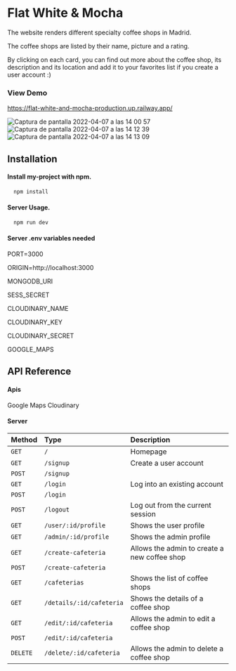 
# Flat White & Mocha

The website renders different specialty coffee shops in Madrid.

The coffee shops are listed by their name, picture and a rating.

By clicking on each card, you can find out more about the coffee shop, its description and its location and add it to your favorites list if you create a user account :)

### View Demo
https://flat-white-and-mocha-production.up.railway.app/

![Captura de pantalla 2022-04-07 a las 14 00 57](https://user-images.githubusercontent.com/86075066/162196106-6ce18d94-a3b8-47c6-ab3d-c28f8d7504c1.png)
![Captura de pantalla 2022-04-07 a las 14 12 39](https://user-images.githubusercontent.com/86075066/162196130-dad90b87-29f6-48c0-b3be-9ce164d80ac5.png)
![Captura de pantalla 2022-04-07 a las 14 13 09](https://user-images.githubusercontent.com/86075066/162196149-8651a809-0f6e-4c4d-a31c-179c409064fd.png)

## Installation

#### Install my-project with npm.
```bash
  npm install
```
#### Server Usage.
```bash
  npm run dev
```
#### Server .env variables needed
PORT=3000

ORIGIN=http://localhost:3000

MONGODB_URI

SESS_SECRET

CLOUDINARY_NAME

CLOUDINARY_KEY

CLOUDINARY_SECRET

GOOGLE_MAPS

## API Reference

#### Apis
Google Maps
Cloudinary 

#### Server
| Method      | Type                    | Description
| :--------   | :-------                | :--------------------------------
|   `GET`     | `/`                     |  Homepage
|   `GET`     | `/signup`               |  Create a user account 
|   `POST`    | `/signup`               |
|   `GET`     | `/login`                |  Log into an existing account
|   `POST`    | `/login`                |
|   `POST`    | `/logout`               |  Log out from the current session
|   `GET`     | `/user/:id/profile`     |  Shows the user profile
|   `GET`     | `/admin/:id/profile`    |  Shows the admin profile
|   `GET`     | `/create-cafeteria`     |  Allows the admin to create a new coffee shop
|   `POST`    | `/create-cafeteria`     |
|   `GET`     | `/cafeterias`           |  Shows the list of coffee shops
|   `GET`     | `/details/:id/cafeteria`|  Shows the details of a coffee shop
|   `GET`     | `/edit/:id/cafeteria`   |  Allows the admin to  edit a coffee shop 
|   `POST`    | `/edit/:id/cafeteria`   | 
|   `DELETE`  | `/delete/:id/cafeteria` |  Allows the admin to  delete a coffee shop 
